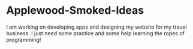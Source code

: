# Applewood-Smoked-Ideas
I am working on developing apps and designing my website for my travel business. I just need some practice and some help learning the ropes of programming! 
